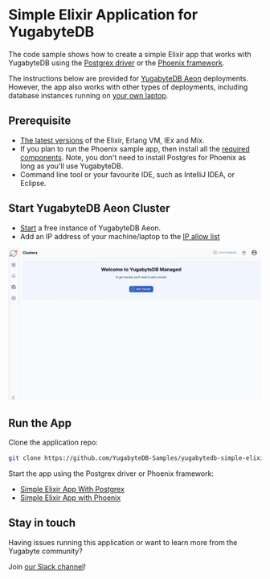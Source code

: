# Simple Elixir Application for YugabyteDB

The code sample shows how to create a simple Elixir app that works with YugabyteDB using the [Postgrex driver](https://docs.yugabyte.com/latest/integrations/jdbc-driver/) or the [Phoenix framework](https://www.phoenixframework.org).

The instructions below are provided for [YugabyteDB Aeon](https://cloud.yugabyte.com/) deployments. However, the app also works with other types of deployments, including database instances running on [your own laptop](https://docs.yugabyte.com/preview/quick-start/docker/).

## Prerequisite

* [The latest versions](https://elixir-lang.org/docs.html) of the Elixir, Erlang VM, IEx and Mix.
* If you plan to run the Phoenix sample app, then install all the [required components](https://hexdocs.pm/phoenix/installation.html). Note, you don't need to install Postgres for Phoenix as long as you'll use YugabyteDB.
* Command line tool or your favourite IDE, such as IntelliJ IDEA, or Eclipse.

## Start YugabyteDB Aeon Cluster

* [Start](https://docs.yugabyte.com/latest/yugabyte-cloud/cloud-quickstart/qs-add/) a free instance of YugabyteDB Aeon.
* Add an IP address of your machine/laptop to the [IP allow list](https://docs.yugabyte.com/latest/yugabyte-cloud/cloud-secure-clusters/add-connections/#manage-ip-allow-lists)

![image](cloud-add-free-cluster.gif)

## Run the App

Clone the application repo:

```bash
git clone https://github.com/YugabyteDB-Samples/yugabytedb-simple-elixir-app.git && cd yugabytedb-simple-elixir-app
```

Start the app using the Postgrex driver or Phoenix framework:

* [Simple Elixir App With Postgrex](postgrex/simple_app/README.md)
* [Simple Elixir App with Phoenix](phoenix/TBD)

## Stay in touch

Having issues running this application or want to learn more from the Yugabyte community?

Join [our Slack channel](https://communityinviter.com/apps/yugabyte-db/register)!
